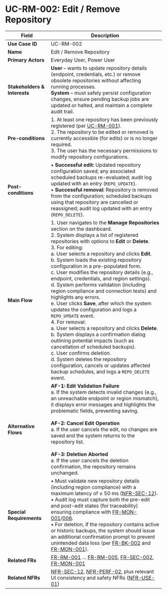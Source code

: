 # UC-RM-002: Edit / Remove Repository

| Field                        | Description                                                                                                                                                                                                                                                                                                                                                                                                                                                                                                                                                                                                                                                                                                                                                                                                                                                                                                                                                                                                 |
| ---------------------------- | ----------------------------------------------------------------------------------------------------------------------------------------------------------------------------------------------------------------------------------------------------------------------------------------------------------------------------------------------------------------------------------------------------------------------------------------------------------------------------------------------------------------------------------------------------------------------------------------------------------------------------------------------------------------------------------------------------------------------------------------------------------------------------------------------------------------------------------------------------------------------------------------------------------------------------------------------------------------------------------------------------------- |
| **Use Case ID**              | UC-RM-002                                                                                                                                                                                                                                                                                                                                                                                                                                                                                                                                                                                                                                                                                                                                                                                                                                                                                                                                                                                                   |
| **Name**                     | Edit / Remove Repository                                                                                                                                                                                                                                                                                                                                                                                                                                                                                                                                                                                                                                                                                                                                                                                                                                                                                                                                                                                    |
| **Primary Actors**           | Everyday User, Power User                                                                                                                                                                                                                                                                                                                                                                                                                                                                                                                                                                                                                                                                                                                                                                                                                                                                                                                                                                                   |
| **Stakeholders & Interests** | **User** – wants to update repository details (endpoint, credentials, etc.) or remove obsolete repositories without affecting running processes. <br> **System** – must safely persist configuration changes, ensure pending backup jobs are updated or halted, and maintain a complete audit trail.                                                                                                                                                                                                                                                                                                                                                                                                                                                                                                                                                                                                                                                                                                                 |
| **Pre-conditions**           | 1. At least one repository has been previously registered (per [UC-RM-001](UC-RM-001.md)). <br> 2. The repository to be edited or removed is currently accessible (for edits) or is no longer required. <br> 3. The user has the necessary permissions to modify repository configurations.                                                                                                                                                                                                                                                                                                                                                                                                                                                                                                                                                                                                                                                                                                                                           |
| **Post-conditions**          | • **Successful edit:** Updated repository configuration saved; any associated scheduled backups re-evaluated; audit log updated with an entry (`REPO_UPDATE`). <br> • **Successful removal:** Repository is removed from the configuration; scheduled backups using that repository are cancelled or reassigned; audit log updated with an entry (`REPO_DELETE`).                                                                                                                                                                                                                                                                                                                                                                                                                                                                                                                                                                                                                                                |
| **Main Flow**                | 1. User navigates to the **Manage Repositories** section on the dashboard. <br> 2. System displays a list of registered repositories with options to **Edit** or **Delete**. <br> 3. For editing: <br>   a. User selects a repository and clicks **Edit**. <br>   b. System loads the existing repository configuration in a pre-populated form. <br>   c. User modifies the repository details (e.g., endpoint, credentials, and region settings). <br>   d. System performs validation (including region compliance and connection tests) and highlights any errors. <br>   e. User clicks **Save**, after which the system updates the configuration and logs a `REPO_UPDATE` event. <br> 4. For removal: <br>   a. User selects a repository and clicks **Delete**. <br>   b. System displays a confirmation dialog outlining potential impacts (such as cancellation of scheduled backups). <br>   c. User confirms deletion. <br>   d. System deletes the repository configuration, cancels or updates affected backup schedules, and logs a `REPO_DELETE` event. |
| **Alternative Flows**        | **AF-1: Edit Validation Failure** <br>   a. If the system detects invalid changes (e.g., an unreachable endpoint or region mismatch), it displays error messages and highlights the problematic fields, preventing saving. <br><br> **AF-2: Cancel Edit Operation** <br>   a. If the user cancels the edit, no changes are saved and the system returns to the repository list. <br><br> **AF-3: Deletion Aborted** <br>   a. If the user cancels the deletion confirmation, the repository remains unchanged.                                                                                                                                                                                                                                                                                                                                                                                                                                                                                                               |
| **Special Requirements**     | • Must validate new repository details (including region compliance) with a maximum latency of ≤ 50 ms ([NFR-SEC-12](3-4-6-Security-Compliance.md#nfrSec12)). <br> • Audit log must capture both the pre-edit and post-edit states (for traceability) ensuring compliance with [FR-MON-001](3-1-6-Monitoring-Reporting.md#frMon001)/[006](3-1-6-Monitoring-Reporting.md#frMon006). <br> • For deletion, if the repository contains active or historic backups, the system should issue an additional confirmation prompt to prevent unintended data loss (per [FR-BK-002](3-1-2-Backup-Operations.md#frBk002) and [FR-MON-001](3-1-6-Monitoring-Reporting.md#frMon001)).                                                                                                                                                                                                                                                                                                                                                                                                                                                                                                                                                                                                                                                                                                                                                           |
| **Related FRs**              | [FR-RM-001](3-1-1-Repository-Management.md#frRm001) … [FR-RM-005](3-1-1-Repository-Management.md#frRm005), [FR-SEC-002](3-1-3-Security.md#frSec002), [FR-MON-001](3-1-6-Monitoring-Reporting.md#frMon001)                                                                                                                                                                                                                                                                                                                                                                                                                                                                                                                                                                                                                                                                                                                                                                                                                                                               |
| **Related NFRs**             | [NFR-SEC-12](3-4-6-Security-Compliance.md#nfrSec12), [NFR-PERF-02](3-4-1-Performance.md#nfrPerf02), plus relevant UI consistency and safety NFRs ([NFR-USE-01](3-4-3-Usability.md#nfrUse01))                                                                                                                                                                                                                                                                                                                                                                                                                                                                                                                                                                                                                                                                                                                                                                                                                          |
